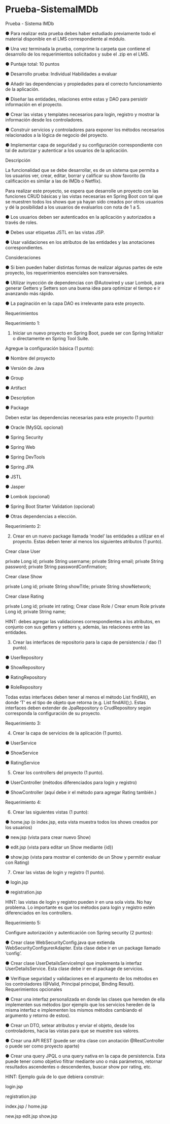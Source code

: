 # Prueba-SistemaIMDb
Prueba - Sistema IMDb

● Para realizar esta prueba debes haber estudiado previamente todo el material
disponible en el LMS correspondiente al módulo.

● Una vez terminada la prueba, comprime la carpeta que contiene el desarrollo de los
requerimientos solicitados y sube el .zip en el LMS.

● Puntaje total: 10 puntos

● Desarrollo prueba: Individual
Habilidades a evaluar

● Añadir las dependencias y propiedades para el correcto funcionamiento de la
aplicación.

● Diseñar las entidades, relaciones entre estas y DAO para persistir información en el
proyecto.

● Crear las vistas y templates necesarios para login, registro y mostrar la información
desde los controladores.

● Construir servicios y controladores para exponer los métodos necesarios
relacionados a la lógica de negocio del proyecto.

● Implementar capa de seguridad y su configuración correspondiente con tal de
autorizar y autenticar a los usuarios de la aplicación.


Descripción

La funcionalidad que se debe desarrollar, es de un sistema que permita a los usuarios ver,
crear, editar, borrar y calificar su show favorito (la calificación es similar a las de IMDb o
Netflix).

Para realizar este proyecto, se espera que desarrolle un proyecto con las funciones CRUD
básicas y las vistas necesarias en Spring Boot con tal que se muestren todos los shows que
ya hayan sido creados por otros usuarios y dé la posibilidad a los usuarios de evaluarlos con
nota de 1 a 5.

● Los usuarios deben ser autenticados en la aplicación y autorizados a través de roles.

● Debes usar etiquetas JSTL en las vistas JSP.

● Usar validaciones en los atributos de las entidades y las anotaciones
correspondientes.


Consideraciones

● Si bien pueden haber distintas formas de realizar algunas partes de este proyecto,
los requerimientos esenciales son transversales.

● Utilizar inyección de dependencias con @Autowired y usar Lombok, para generar
Getters y Setters son una buena idea para optimizar el tiempo e ir avanzando más
rápido.

● La paginación en la capa DAO es irrelevante para este proyecto.


Requerimientos

Requerimiento 1:

1. Iniciar un nuevo proyecto en Spring Boot, puede ser con Spring Initializr o
directamente en Spring Tool Suite.

Agregue la configuración básica (1 punto):

● Nombre del proyecto

● Versión de Java

● Group

● Artifact

● Description

● Package

Deben estar las dependencias necesarias para este proyecto (1 punto):

● Oracle (MySQL opcional)

● Spring Security

● Spring Web

● Spring DevTools

● Spring JPA

● JSTL

● Jasper

● Lombok (opcional)

● Spring Boot Starter Validation (opcional)

● Otras dependencias a elección.


Requerimiento 2:

2. Crear en un nuevo package llamada ‘model’ las entidades a utilizar en el proyecto.
Estas deben tener al menos los siguientes atributos (1 punto).

Crear clase User

private Long id;
private String username;
private String email;
private String password;
private String passwordConfirmation;


Crear clase Show

private Long id;
private String showTitle;
private String showNetwork;


Crear clase Rating

private Long id;
private int rating;
Crear clase Role / Crear enum Role
private Long id;
private String name;

HINT: debes agregar las validaciones correspondientes a los atributos, en conjunto
con sus getters y setters y, además, las relaciones entre las entidades.


3. Crear las interfaces de repositorio para la capa de persistencia / dao (1 punto).

● UserRepository

● ShowRepository

● RatingRepository

● RoleRepository

Todas estas interfaces deben tener al menos el método List<T> findAll(), en donde
‘T’ es el tipo de objeto que retorna (e.g. List<User> findAll();). Estas interfaces deben
extender de JpaRepository o CrudRepository según corresponda la configuración de
su proyecto.


Requerimiento 3:

4. Crear la capa de servicios de la aplicación (1 punto).

● UserService

● ShowService

● RatingService


5. Crear los controllers del proyecto (1 punto).

● UserController (métodos diferenciados para login y registro)

● ShowController (aquí debe ir el método para agregar Rating también.)


Requerimiento 4:

6. Crear las siguientes vistas (1 punto):

● home.jsp (o index.jsp, esta vista muestra todos los shows creados por los
usuarios)

● new.jsp (vista para crear nuevo Show)

● edit.jsp (vista para editar un Show mediante {id})

● show.jsp (vista para mostrar el contenido de un Show y permitir evaluar con
Rating)


7. Crear las vistas de login y registro (1 punto).

● login.jsp

● registration.jsp

HINT: las vistas de login y registro pueden ir en una sola vista. No hay problema. Lo
importante es que los métodos para login y registro estén diferenciados en los
controllers.


Requerimiento 5:

Configure autorización y autenticación con Spring security (2 puntos):

● Crear clase WebSecurityConfig.java que extienda WebSecurityConfigurerAdapter.
Esta clase debe ir en un package llamado ‘config’.

● Crear clase UserDetailsServiceImpl que implementa la interfaz UserDetailsService.
Esta clase debe ir en el package de servicios.

● Verifique seguridad y validaciones en el argumento de los métodos en los
controladores (@Valid, Principal principal, Binding Result).
Requerimientos opcionales

● Crear una interfaz personalizada en donde las clases que hereden de ella
implementen sus métodos (por ejemplo que los servicios hereden de la misma
interfaz e implementen los mismos métodos cambiando el argumento y retorno de
estos).

● Crear un DTO, setear atributos y enviar el objeto, desde los controladores, hacia las
vistas para que se muestre sus valores.

● Crear una API REST (puede ser otra clase con anotación @RestController o puede ser
como proyecto aparte)

● Crear una query JPQL o una query nativa en la capa de persistencia. Esta puede
tener como objetivo filtrar mediante uno o más parámetros, retornar resultados
ascendentes o descendentes, buscar show por rating, etc.


HINT: Ejemplo guía de lo que debiera construir:

login.jsp

registration.jsp

index.jsp / home.jsp

new.jsp
edit.jsp
show.jsp
